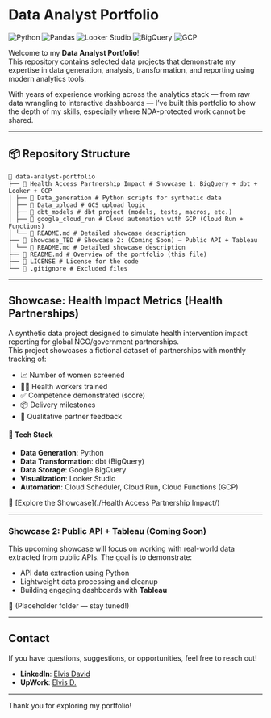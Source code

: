 # Data Analyst Portfolio

![Python](https://img.shields.io/badge/Python-3.10+-blue?logo=python&logoColor=white)
![Pandas](https://img.shields.io/badge/Pandas-Data_Cleaning-150458?logo=pandas&logoColor=white)
![Looker Studio](https://img.shields.io/badge/Looker_Studio-Reporting-success?logo=googleanalytics&logoColor=white)
![BigQuery](https://img.shields.io/badge/BigQuery-Analytics_Engine-blue?logo=googlecloud&logoColor=white)
![GCP](https://img.shields.io/badge/GCP-Cloud_Storage-4285F4?logo=googlecloud&logoColor=white)

Welcome to my **Data Analyst Portfolio**!  
This repository contains selected data projects that demonstrate my expertise in data generation, analysis, transformation, and reporting using modern analytics tools.

With years of experience working across the analytics stack — from raw data wrangling to interactive dashboards — I’ve built this portfolio to show the depth of my skills, especially where NDA-protected work cannot be shared.

---

## 📦 Repository Structure

```
📁 data-analyst-portfolio
├── 📁 Health Access Partnership Impact # Showcase 1: BigQuery + dbt + Looker + GCP
│ ├── 📁 Data_generation # Python scripts for synthetic data
│ ├── 📁 Data_upload # GCS upload logic
│ ├── 📁 dbt_models # dbt project (models, tests, macros, etc.)
│ ├── 📁 google_cloud_run # Cloud automation with GCP (Cloud Run + Functions)
│ └── 📄 README.md # Detailed showcase description
├── 📁 showcase_TBD # Showcase 2: (Coming Soon) – Public API + Tableau
│ └── 📄 README.md # Detailed showcase description
├── 📄 README.md # Overview of the portfolio (this file)
├── 📄 LICENSE # License for the code
└── 📄 .gitignore # Excluded files
```
---

## Showcase: Health Impact Metrics (Health Partnerships)

A synthetic data project designed to simulate health intervention impact reporting for global NGO/government partnerships.  
This project showcases a fictional dataset of partnerships with monthly tracking of:

- 📈 Number of women screened
- 🧑‍⚕️ Health workers trained
- ✅ Competence demonstrated (score)
- 📦 Delivery milestones
- 💬 Qualitative partner feedback

#### 🔧 Tech Stack

- **Data Generation**: Python
- **Data Transformation**: dbt (BigQuery)
- **Data Storage**: Google BigQuery
- **Visualization**: Looker Studio
- **Automation**: Cloud Scheduler, Cloud Run, Cloud Functions (GCP)

📁 [Explore the Showcase](./Health Access Partnership Impact/)

---

### Showcase 2: Public API + Tableau (Coming Soon)

This upcoming showcase will focus on working with real-world data extracted from public APIs. The goal is to demonstrate:
- API data extraction using Python
- Lightweight data processing and cleanup
- Building engaging dashboards with **Tableau**

📁 (Placeholder folder — stay tuned!)

---

## Contact

If you have questions, suggestions, or opportunities, feel free to reach out!

- **LinkedIn**: [Elvis David](https://www.linkedin.com/in/david-elvis/)
- **UpWork**: [Elvis D.](https://www.upwork.com/freelancers/~01b3ea4d29145d8a1d)

---

Thank you for exploring my portfolio!